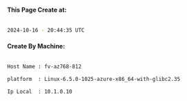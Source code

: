 
   
#### This Page Create at:

```bash

2024-10-16 - 20:44:35 UTC

```

#### Create By Machine:

```bash

Host Name : fv-az768-812

platform  : Linux-6.5.0-1025-azure-x86_64-with-glibc2.35

Ip Local  : 10.1.0.10

```


